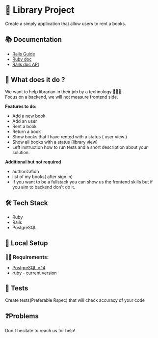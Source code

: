 
# 📖 Library Project

Create a simply application that allow users to rent a books.

## 📚 Documentation

- [Rails Guide](https://guides.rubyonrails.org/)
- [Ruby doc](https://ruby-doc.org/)
- [Rails doc API](https://api.rubyonrails.org/)

## 🤨 What does it do ?

We want to help librarian in their job by a technology 👩🏻‍💻.\
Focus on a backend, we will not measure frontend side.

**Features to do:**
- Add a new book
- Add an user
- Rent a book
- Return a book
- Show books that I have rented with a status ( user view )
- Show all books with a status (library view)
- Left instruction how to run tests and a short description about your solution.

**Additional but not required**
- authorization
- list of my books( after sign in)
- If you want to be a fullstack you can show us the frontend skills but if you aim to backend don't do it.

## 🛠 Tech Stack

- Ruby
- Rails
- PostgreSQL

## 💾 Local Setup
### 👮🏼‍️ Requirements:
- [PostgreSQL v.14](https://www.postgresql.org/download/)
- [ruby](https://rvm.io/) -  [current version](.ruby-version)

## 🚨 Tests

Create tests(Preferable Rspec) that will check accuracy of your code

## ❓Problems
Don't hesitate to reach us for help!
